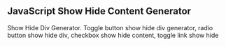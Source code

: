 ## JavaScript Show Hide Content Generator
 
Show Hide Div Generator. Toggle button show hide div generator, radio button show hide div, checkbox show hide content, toggle link show hide


